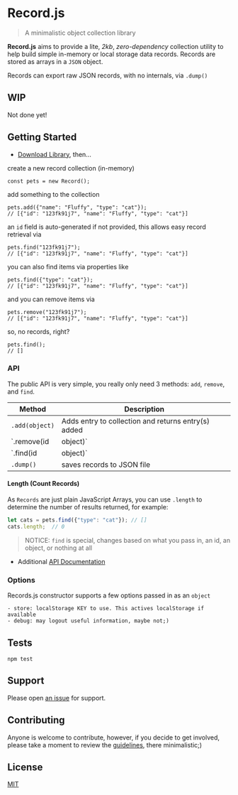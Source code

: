 # Record.js

> A minimalistic object collection library

**Record.js** aims to provide a lite, *2kb*, *zero-dependency* collection utility to help build simple in-memory or local storage data records.  Records are stored as arrays in a `JSON` object.

Records can export raw JSON records, with no internals, via `.dump()`

## WIP

Not done yet!

## Getting Started

- [Download Library](https://raw.githubusercontent.com/n2geoff/record.js/master/dist/record.min.js), then...


create a new record collection (in-memory)

    const pets = new Record();

add something to the collection

    pets.add({"name": "Fluffy", "type": "cat"});
    // [{"id": "123fk91j7", "name": "Fluffy", "type": "cat"}]

an `id` field is auto-generated if not provided, this allows easy record retrieval via

    pets.find("123fk91j7");
    // [{"id": "123fk91j7", "name": "Fluffy", "type": "cat"}]

you can also find items via properties like

    pets.find({"type": "cat"});
    // [{"id": "123fk91j7", "name": "Fluffy", "type": "cat"}]

and you can remove items via

    pets.remove("123fk91j7");
    // [{"id": "123fk91j7", "name": "Fluffy", "type": "cat"}]

so, no records, right?

    pets.find();
    // []

### API

The public API is very simple, you really only need 3 methods: `add`, `remove`, and `find`.

| Method | Description |
|---|---|
| `.add(object)`       | Adds entry to collection and returns entry(s) added |
| `.remove(id|object)` | Removes entry(s) from collection and returns removed |
| `.find(id|object)`   | find all, find by id, or find by filter, returns array of entries |
| `.dump()`   | saves records to JSON file |

#### Length (Count Records)
As `Records` are just plain JavaScript Arrays, you can use `.length` to determine the number of
results returned, for example:

```js
let cats = pets.find({"type": "cat"}); // []
cats.length;  // 0
```

> NOTICE: `find` is special, changes based on what you pass in, an id, an object, or nothing at all  
- Additional [API Documentation](docs/api.md)

### Options

Records.js constructor supports a few options passed in as an `object`

    - store: localStorage KEY to use. This actives localStorage if available
    - debug: may logout useful information, maybe not;)

## Tests

    npm test

## Support

Please open [an issue](https://github.com/n2geoff/record.js/issues/new) for support.

## Contributing

Anyone is welcome to contribute, however, if you decide to get involved, please take a moment to review the [guidelines](CONTRIBUTING.md), there minimalistic;)

## License

[MIT](LICENSE)
